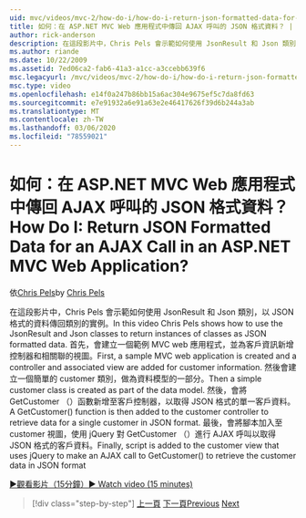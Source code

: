 ```yaml
---
uid: mvc/videos/mvc-2/how-do-i/how-do-i-return-json-formatted-data-for-an-ajax-call-in-an-aspnet-mvc-web-application
title: 如何：在 ASP.NET MVC Web 應用程式中傳回 AJAX 呼叫的 JSON 格式資料？ | Microsoft Docs
author: rick-anderson
description: 在這段影片中，Chris Pels 會示範如何使用 JsonResult 和 Json 類別，以 JSON 格式的資料傳回類別的實例。 首先是一個範例 MVC web appl.exe 。
ms.author: riande
ms.date: 10/22/2009
ms.assetid: 7ed06ca2-fab6-41a3-a1cc-a3ccebb639f6
msc.legacyurl: /mvc/videos/mvc-2/how-do-i/how-do-i-return-json-formatted-data-for-an-ajax-call-in-an-aspnet-mvc-web-application
msc.type: video
ms.openlocfilehash: e14f0a247b86bb15a6ac304e9675ef5c7da8fd63
ms.sourcegitcommit: e7e91932a6e91a63e2e46417626f39d6b244a3ab
ms.translationtype: MT
ms.contentlocale: zh-TW
ms.lasthandoff: 03/06/2020
ms.locfileid: "78559021"
---
```

# <a name="how-do-i-return-json-formatted-data-for-an-ajax-call-in-an-aspnet-mvc-web-application"></a><span data-ttu-id="b4419-105">如何：在 ASP.NET MVC Web 應用程式中傳回 AJAX 呼叫的 JSON 格式資料？</span><span class="sxs-lookup"><span data-stu-id="b4419-105">How Do I: Return JSON Formatted Data for an AJAX Call in an ASP.NET MVC Web Application?</span></span>

<span data-ttu-id="b4419-106">依[Chris Pels](https://twitter.com/chrispels)</span><span class="sxs-lookup"><span data-stu-id="b4419-106">by [Chris Pels](https://twitter.com/chrispels)</span></span>

<span data-ttu-id="b4419-107">在這段影片中，Chris Pels 會示範如何使用 JsonResult 和 Json 類別，以 JSON 格式的資料傳回類別的實例。</span><span class="sxs-lookup"><span data-stu-id="b4419-107">In this video Chris Pels shows how to use the JsonResult and Json classes to return instances of classes as JSON formatted data.</span></span> <span data-ttu-id="b4419-108">首先，會建立一個範例 MVC web 應用程式，並為客戶資訊新增控制器和相關聯的視圖。</span><span class="sxs-lookup"><span data-stu-id="b4419-108">First, a sample MVC web application is created and a controller and associated view are added for customer information.</span></span> <span data-ttu-id="b4419-109">然後會建立一個簡單的 customer 類別，做為資料模型的一部分。</span><span class="sxs-lookup"><span data-stu-id="b4419-109">Then a simple customer class is created as part of the data model.</span></span> <span data-ttu-id="b4419-110">然後，會將 GetCustomer （）函數新增至客戶控制器，以取得 JSON 格式的單一客戶資料。</span><span class="sxs-lookup"><span data-stu-id="b4419-110">A GetCustomer() function is then added to the customer controller to retrieve data for a single customer in JSON format.</span></span> <span data-ttu-id="b4419-111">最後，會將腳本加入至 customer 視圖，使用 jQuery 對 GetCustomer （）進行 AJAX 呼叫以取得 JSON 格式的客戶資料。</span><span class="sxs-lookup"><span data-stu-id="b4419-111">Finally, script is added to the customer view that uses jQuery to make an AJAX call to GetCustomer() to retrieve the customer data in JSON format</span></span>

[<span data-ttu-id="b4419-112">&#9654;觀看影片（15分鐘）</span><span class="sxs-lookup"><span data-stu-id="b4419-112">&#9654; Watch video (15 minutes)</span></span>](https://channel9.msdn.com/Blogs/ASP-NET-Site-Videos/how-do-i-return-json-formatted-data-for-an-ajax-call-in-an-aspnet-mvc-web-application)

> [!div class="step-by-step"]
> <span data-ttu-id="b4419-113">[上一頁](aspnet-mvc-how-10-minute-technical-video-for-developers.md)
> [下一頁](how-do-i-work-with-data-in-aspnet-mvc-partial-views.md)</span><span class="sxs-lookup"><span data-stu-id="b4419-113">[Previous](aspnet-mvc-how-10-minute-technical-video-for-developers.md)
[Next](how-do-i-work-with-data-in-aspnet-mvc-partial-views.md)</span></span>
